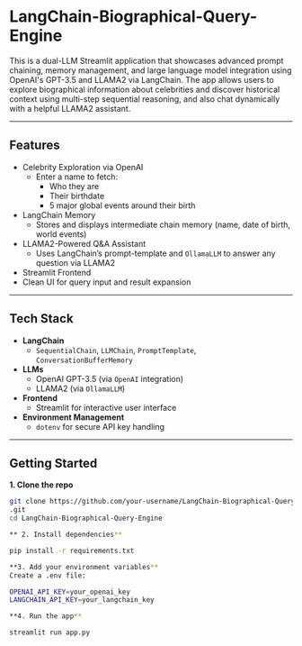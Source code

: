 # LangChain-Biographical-Query-Engine
This is a dual-LLM Streamlit application that showcases advanced prompt chaining, memory management, and large language model integration using OpenAI's GPT-3.5 and LLAMA2 via LangChain. The app allows users to explore biographical information about celebrities and discover historical context using multi-step sequential reasoning, and also chat dynamically with a helpful LLAMA2 assistant.

---

## Features

- Celebrity Exploration via OpenAI
  - Enter a name to fetch:
    - Who they are
    - Their birthdate
    - 5 major global events around their birth
- LangChain Memory
  - Stores and displays intermediate chain memory (name, date of birth, world events)
- LLAMA2-Powered Q&A Assistant
  - Uses LangChain’s prompt-template and `OllamaLLM` to answer any question via LLAMA2
-  Streamlit Frontend
  - Clean UI for query input and result expansion

---

## Tech Stack

- **LangChain**
  - `SequentialChain`, `LLMChain`, `PromptTemplate`, `ConversationBufferMemory`
- **LLMs**
  - OpenAI GPT-3.5 (via `OpenAI` integration)
  - LLAMA2 (via `OllamaLLM`)
- **Frontend**
  - Streamlit for interactive user interface
- **Environment Management**
  - `dotenv` for secure API key handling

---

##  Getting Started

**1. Clone the repo**

```bash
git clone https://github.com/your-username/LangChain-Biographical-Query-Engine
.git
cd LangChain-Biographical-Query-Engine

** 2. Install dependencies**

pip install -r requirements.txt

**3. Add your environment variables**
Create a .env file:

OPENAI_API_KEY=your_openai_key
LANGCHAIN_API_KEY=your_langchain_key

**4. Run the app**

streamlit run app.py
